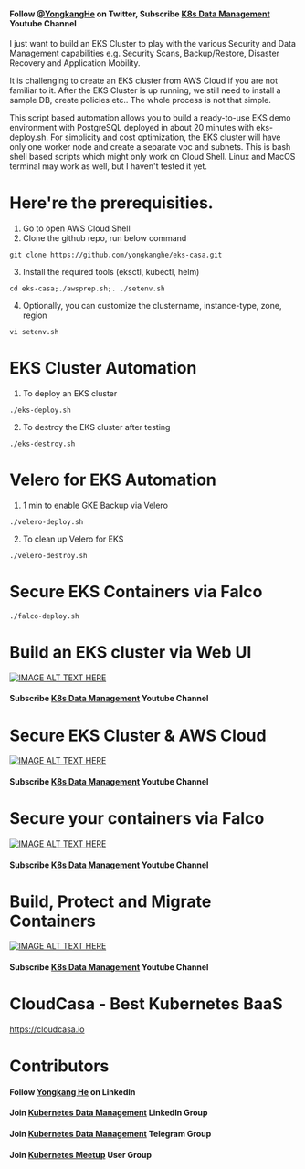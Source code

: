 #### Follow [@YongkangHe](https://twitter.com/yongkanghe) on Twitter, Subscribe [K8s Data Management](https://www.youtube.com/channel/UCm-sw1b23K-scoVSCDo30YQ?sub_confirmation=1) Youtube Channel

I just want to build an EKS Cluster to play with the various Security and Data Management capabilities e.g. Security Scans, Backup/Restore, Disaster Recovery and Application Mobility. 

It is challenging to create an EKS cluster from AWS Cloud if you are not familiar to it. After the EKS Cluster is up running, we still need to install a sample DB, create policies etc.. The whole process is not that simple.

This script based automation allows you to build a ready-to-use EKS demo environment with PostgreSQL deployed in about 20 minutes with eks-deploy.sh. For simplicity and cost optimization, the EKS cluster will have only one worker node and create a separate vpc and subnets. This is bash shell based scripts which might only work on Cloud Shell. Linux and MacOS terminal may work as well, but I haven't tested it yet. 


# Here're the prerequisities. 
1. Go to open AWS Cloud Shell
2. Clone the github repo, run below command
````
git clone https://github.com/yongkanghe/eks-casa.git
````
3. Install the required tools (eksctl, kubectl, helm)
````
cd eks-casa;./awsprep.sh;. ./setenv.sh
````
4. Optionally, you can customize the clustername, instance-type, zone, region
````
vi setenv.sh
````

# EKS Cluster Automation 

1. To deploy an EKS cluster
````
./eks-deploy.sh
````

2. To destroy the EKS cluster after testing
````
./eks-destroy.sh
````

# Velero for EKS Automation 

1. 1 min to enable GKE Backup via Velero
````
./velero-deploy.sh
````

2. To clean up Velero for EKS
````
./velero-destroy.sh
````

# Secure EKS Containers via Falco 

````
./falco-deploy.sh
````

# Build an EKS cluster via Web UI
[![IMAGE ALT TEXT HERE](https://img.youtube.com/vi/d0vhf_ggnko/0.jpg)](https://www.youtube.com/watch?v=d0vhf_ggnko)
#### Subscribe [K8s Data Management](https://www.youtube.com/channel/UCm-sw1b23K-scoVSCDo30YQ?sub_confirmation=1) Youtube Channel

# Secure EKS Cluster & AWS Cloud
[![IMAGE ALT TEXT HERE](https://img.youtube.com/vi/Nvxbg4iGbJE/0.jpg)](https://www.youtube.com/watch?v=Nvxbg4iGbJE)
#### Subscribe [K8s Data Management](https://www.youtube.com/channel/UCm-sw1b23K-scoVSCDo30YQ?sub_confirmation=1) Youtube Channel

# Secure your containers via Falco
[![IMAGE ALT TEXT HERE](https://img.youtube.com/vi/v0NtUVUkfmQ/0.jpg)](https://www.youtube.com/watch?v=v0NtUVUkfmQ)
#### Subscribe [K8s Data Management](https://www.youtube.com/channel/UCm-sw1b23K-scoVSCDo30YQ?sub_confirmation=1) Youtube Channel

# Build, Protect and Migrate Containers
[![IMAGE ALT TEXT HERE](https://pbs.twimg.com/media/FK5rsaeXwAIEmtI?format=jpg&name=small)](https://www.youtube.com/channel/UCm-sw1b23K-scoVSCDo30YQ)
#### Subscribe [K8s Data Management](https://www.youtube.com/channel/UCm-sw1b23K-scoVSCDo30YQ?sub_confirmation=1) Youtube Channel

# CloudCasa - Best Kubernetes BaaS
https://cloudcasa.io 

# Contributors

#### Follow [Yongkang He](http://yongkang.cloud) on LinkedIn
#### Join [Kubernetes Data Management](https://www.linkedin.com/groups/13983251) LinkedIn Group
#### Join [Kubernetes Data Management](http://t.k8sug.com) Telegram Group
#### Join [Kubernetes Meetup](http://k8sug.com) User Group
